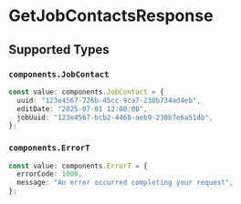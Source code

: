 # GetJobContactsResponse


## Supported Types

### `components.JobContact`

```typescript
const value: components.JobContact = {
  uuid: "123e4567-726b-45cc-9ca7-230b734ad4eb",
  editDate: "2025-07-01 12:00:00",
  jobUuid: "123e4567-bcb2-4468-aeb9-230b7e6a51db",
};
```

### `components.ErrorT`

```typescript
const value: components.ErrorT = {
  errorCode: 1000,
  message: "An error occurred completing your request",
};
```

